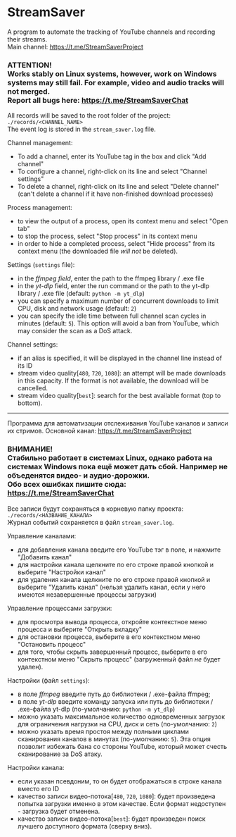 # StreamSaver

A program to automate the tracking of YouTube channels and recording their streams.<br>
Main channel: https://t.me/StreamSaverProject

### ATTENTION!<br> Works stably on Linux systems, however, work on Windows systems may still fail. For example, video and audio tracks will not merged.<br> Report all bugs here: https://t.me/StreamSaverChat

All records will be saved to the root folder of the project: `./records/<CHANNEL_NAME>`<br>
The event log is stored in the `stream_saver.log` file.

Channel management:
- To add a channel, enter its YouTube tag in the box and click "Add channel"
- To configure a channel, right-click on its line and select "Channel settings"
- To delete a channel, right-click on its line and select "Delete channel" (can't delete a channel if it have non-finished download processes)

Process management:
 - to view the output of a process, open its context menu and select "Open tab"
 - to stop the process, select "Stop process" in its context menu
 - in order to hide a completed process, select "Hide process" from its context menu (the downloaded file *will not* be deleted).

Settings (`settings` file):
- in the _ffmpeg field_, enter the path to the ffmpeg library / .exe file
- in the _yt-dlp_ field, enter the run command or the path to the yt-dlp library / .exe file (default: `python -m yt_dlp`)
- you can specify a maximum number of concurrent downloads to limit CPU, disk and network usage (default: `2`)
- you can specify the idle time between full channel scan cycles in minutes (default: `5`).
  This option will avoid a ban from YouTube, which may consider the scan as a DoS attack.

Channel settings:
- if an alias is specified, it will be displayed in the channel line instead of its ID
- stream video quality[`480`, `720`, `1080`]: an attempt will be made downloads
 in this capacity. If the format is not available, the download will be cancelled.
- stream video quality[`best`]: search for the best available format (top to bottom).

---

Программа для автоматизации отслеживания YouTube каналов и записи их стримов.
Основной канал: https://t.me/StreamSaverProject

### ВНИМАНИЕ!<br> Стабильно работает в системах Linux, однако работа на системах Windows пока ещё может дать сбой. Например не объеденятся видео- и аудио-дорожки.<br> Обо всех ошибках пишите сюда: https://t.me/StreamSaverChat

Все записи будут сохраняться в корневую папку проекта: `./records/<НАЗВАНИЕ_КАНАЛА>`<br>
Журнал событий сохраняется в файл `stream_saver.log`.

Управление каналами:
- для добавления канала введите его YouTube тэг в поле, и нажмите "Добавить канал"
- для настройки канала щелкните по его строке правой кнопкой и выберите "Настройки канал"
- для удаления канала щелкните по его строке правой кнопкой и выберите "Удалить канал" (нельзя удалить канал, если у него имеются незавершенные процессы загрузки)

Управление процессами загрузки:
- для просмотра вывода процесса, откройте контекстное меню процесса и выберите "Открыть вкладку"
- для остановки процесса, выберите в его контекстном меню "Остановить процесс"
- для того, чтобы скрыть завершенный процесс, выберите в его контекстном меню "Скрыть процесс" (загруженный файл *не* будет удален).

Настройки (файл `settings`):
- в поле _ffmpeg_ введите путь до библиотеки / .exe-файла ffmpeg;
- в поле _yt-dlp_ введите команду запуска или путь до библиотеки / .exe-файла yt-dlp (по-умолчанию: `python -m yt_dlp`)
- можно указать максимальное количество одновременных загрузок для ограничения нагрузки на CPU, диск и сеть (по-умолчанию: `2`)
- можно указать время простоя между полными циклами сканирования каналов в минутах (по-умолчанию: `5`).
Эта опция позволит избежать бана со стороны YouTube, который может счесть сканирование за DoS атаку.

Настройки канала:
- если указан псевдоним, то он будет отображаться в строке канала вместо его ID
- качество записи видео-потока[`480`, `720`, `1080`]: будет произведена попытка
загрузки именно в этом качестве. Если формат недоступен - загрузка будет отменена.
- качество записи видео-потока[`best`]: будет произведен поиск лучшего
доступного формата (сверху вниз).
